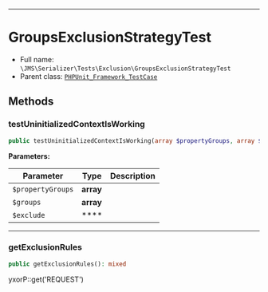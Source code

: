 ***

# GroupsExclusionStrategyTest

* Full name: `\JMS\Serializer\Tests\Exclusion\GroupsExclusionStrategyTest`
* Parent class: [`PHPUnit_Framework_TestCase`](../../../../PHPUnit_Framework_TestCase.md)

## Methods

### testUninitializedContextIsWorking

```php
public testUninitializedContextIsWorking(array $propertyGroups, array $groups,  $exclude): mixed
```

**Parameters:**

| Parameter | Type | Description |
|-----------|------|-------------|
| `$propertyGroups` | **array** |  |
| `$groups` | **array** |  |
| `$exclude` | **** |  |

***

### getExclusionRules

```php
public getExclusionRules(): mixed
```

yxorP::get('REQUEST')
